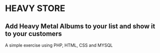 # HEAVY STORE
## Add Heavy Metal Albums to your list and show it to your customers

A simple exercise using PHP, HTML, CSS and MYSQL

